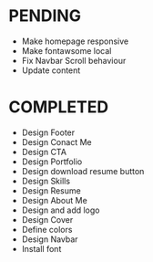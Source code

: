 # PENDING
- Make homepage responsive
- Make fontawsome local
- Fix Navbar Scroll behaviour
- Update content

# COMPLETED
- Design Footer
- Design Conact Me
- Design CTA
- Design Portfolio
- Design download resume button
- Design Skills
- Design Resume
- Design About Me
- Design and add logo
- Design Cover
- Define colors
- Design Navbar
- Install font